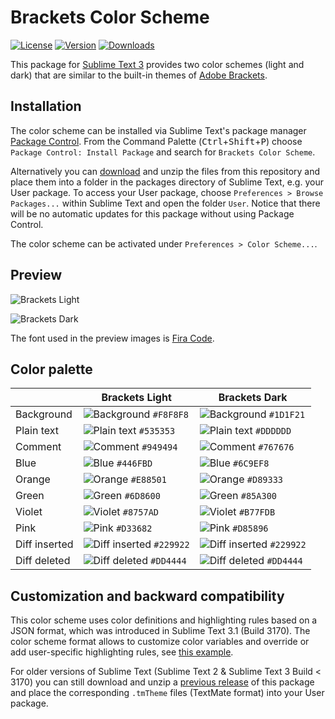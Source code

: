 # Brackets Color Scheme

[![License](https://img.shields.io/github/license/jwortmann/brackets-color-scheme.svg)](https://github.com/jwortmann/brackets-color-scheme/blob/master/LICENSE)
[![Version](https://img.shields.io/github/release/jwortmann/brackets-color-scheme.svg)](https://github.com/jwortmann/brackets-color-scheme/tags)
[![Downloads](https://img.shields.io/packagecontrol/dt/Brackets%20Color%20Scheme.svg)](https://packagecontrol.io/packages/Brackets%20Color%20Scheme)

This package for [Sublime Text 3](https://www.sublimetext.com/) provides two color schemes (light and dark) that are similar to the built-in themes of [Adobe Brackets](http://brackets.io/).

## Installation

The color scheme can be installed via Sublime Text's package manager [Package Control](https://packagecontrol.io/installation).
From the Command Palette (<kbd>Ctrl</kbd>+<kbd>Shift</kbd>+<kbd>P</kbd>) choose `Package Control: Install Package` and search for `Brackets Color Scheme`.

Alternatively you can [download](https://github.com/jwortmann/brackets-color-scheme/archive/master.zip) and unzip the files from this repository and place them into a folder in the packages directory of Sublime Text, e.g. your User package.
To access your User package, choose `Preferences > Browse Packages...` within Sublime Text and open the folder `User`.
Notice that there will be no automatic updates for this package without using Package Control.

The color scheme can be activated under `Preferences > Color Scheme...`.

## Preview

![Brackets Light](https://i.imgur.com/VtvY5mc.png)

![Brackets Dark](https://i.imgur.com/nvxmeUv.png)

The font used in the preview images is [Fira Code](https://github.com/tonsky/FiraCode).

## Color palette

|      | Brackets Light | Brackets Dark |
| ---- | -------------- | ------------- |
| Background | ![Background](http://via.placeholder.com/20/f8f8f8/f8f8f8) `#F8F8F8` | ![Background](http://via.placeholder.com/20/1d1f21/1d1f21) `#1D1F21` |
| Plain text | ![Plain text](http://via.placeholder.com/20/535353/535353) `#535353` | ![Plain text](http://via.placeholder.com/20/dddddd/dddddd) `#DDDDDD` |
| Comment | ![Comment](http://via.placeholder.com/20/949494/949494) `#949494` | ![Comment](http://via.placeholder.com/20/767676/767676) `#767676` |
| Blue | ![Blue](http://via.placeholder.com/20/446fbd/446fbd) `#446FBD` | ![Blue](http://via.placeholder.com/20/6c9ef8/6c9ef8) `#6C9EF8` |
| Orange | ![Orange](http://via.placeholder.com/20/e88501/e88501) `#E88501` | ![Orange](http://via.placeholder.com/20/d89333/d89333) `#D89333` |
| Green | ![Green](http://via.placeholder.com/20/6d8600/6d8600) `#6D8600` | ![Green](http://via.placeholder.com/20/85a300/85a300) `#85A300` |
| Violet | ![Violet](http://via.placeholder.com/20/8757ad/8757ad) `#8757AD` | ![Violet](http://via.placeholder.com/20/b77fdb/b77fdb) `#B77FDB` |
| Pink | ![Pink](http://via.placeholder.com/20/d33682/d33682) `#D33682` | ![Pink](http://via.placeholder.com/20/d85896/d85896) `#D85896` |
| Diff inserted | ![Diff inserted](http://via.placeholder.com/20/229922/229922) `#229922` | ![Diff inserted](http://via.placeholder.com/20/229922/229922) `#229922` |
| Diff deleted | ![Diff deleted](http://via.placeholder.com/20/dd4444/dd4444) `#DD4444` | ![Diff deleted](http://via.placeholder.com/20/dd4444/dd4444) `#DD4444` |

## Customization and backward compatibility

This color scheme uses color definitions and highlighting rules based on a JSON format, which was introduced in Sublime Text 3.1 (Build 3170).
The color scheme format allows to customize color variables and override or add user-specific highlighting rules, see [this example](https://www.sublimetext.com/docs/3/color_schemes.html#customization).

For older versions of Sublime Text (Sublime Text 2 & Sublime Text 3 Build < 3170) you can still download and unzip a [previous release](https://github.com/jwortmann/brackets-color-scheme/releases/tag/v1.0.4) of this package and place the corresponding `.tmTheme` files (TextMate format) into your User package.
